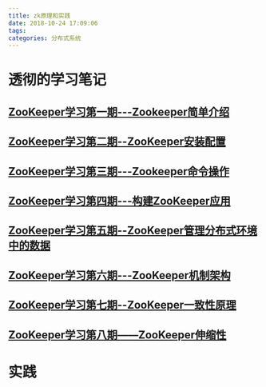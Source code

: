 ```yaml
---
title: zk原理和实践
date: 2018-10-24 17:09:06
tags:
categories: 分布式系统
---
```


# 透彻的学习笔记
## [ZooKeeper学习第一期---Zookeeper简单介绍](https://www.cnblogs.com/sunddenly/p/4033574.html)
## [ZooKeeper学习第二期--ZooKeeper安装配置](https://www.cnblogs.com/sunddenly/p/4018459.html)
## [ZooKeeper学习第三期---Zookeeper命令操作](https://www.cnblogs.com/sunddenly/p/4031881.html)
## [ZooKeeper学习第四期---构建ZooKeeper应用](https://www.cnblogs.com/sunddenly/p/4064992.html)
## [ZooKeeper学习第五期--ZooKeeper管理分布式环境中的数据](https://www.cnblogs.com/sunddenly/p/4092654.html)
## [ZooKeeper学习第六期---ZooKeeper机制架构](https://www.cnblogs.com/sunddenly/p/4133784.html)
## [ZooKeeper学习第七期--ZooKeeper一致性原理](https://www.cnblogs.com/sunddenly/p/4138580.html)
## [ZooKeeper学习第八期——ZooKeeper伸缩性](https://www.cnblogs.com/sunddenly/p/4143306.html)

# 实践
